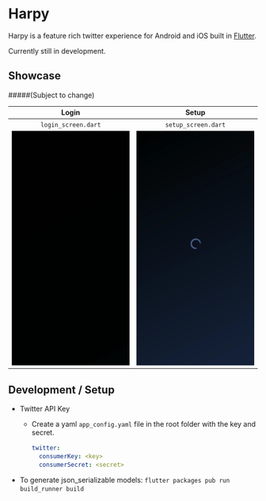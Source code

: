 # Harpy

Harpy is a feature rich twitter experience for Android and iOS built in [Flutter](https://flutter.dev/).

Currently still in development.

Showcase
---
#####(Subject to change)

| Login | Setup |
| :---: | :---: |
| `login_screen.dart` | `setup_screen.dart` |
| ![Harpy Login](media/harpy_login.gif)  | ![Harpy Login](media/harpy_setup.gif)  |

Development / Setup
---

- Twitter API Key
	- Create a yaml `app_config.yaml` file in the root folder with the key and secret.
		```yaml
		twitter:
		  consumerKey: <key>
		  consumerSecret: <secret>
		```

- To generate json_serializable models:
`flutter packages pub run build_runner build`

